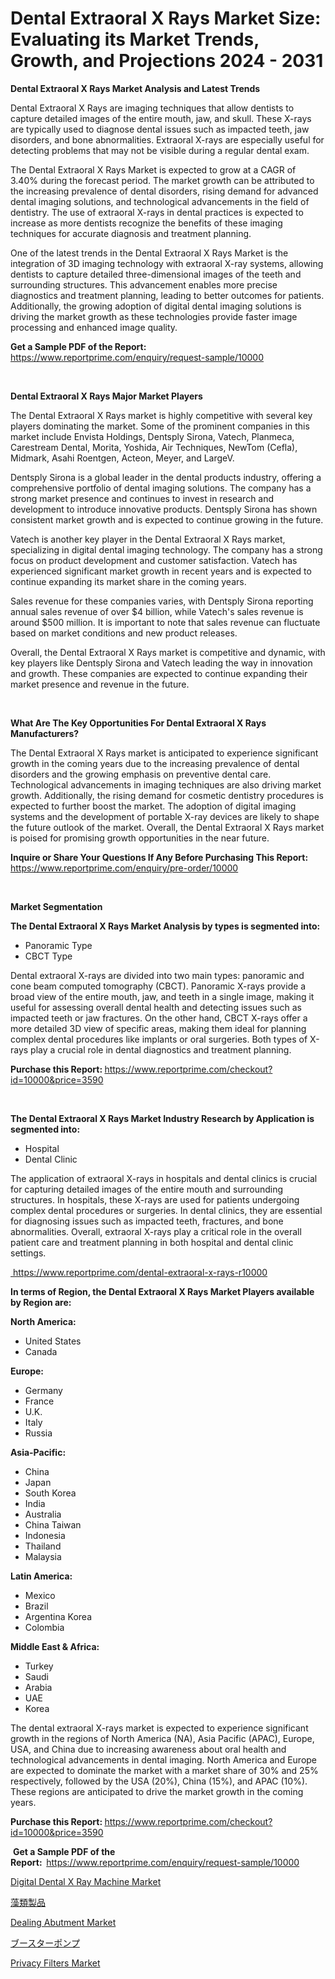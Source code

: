 <p><h1>Dental Extraoral X Rays Market Size: Evaluating its Market Trends, Growth, and Projections 2024 - 2031</h1></p><p><strong>Dental Extraoral X Rays Market Analysis and Latest Trends</strong></p>
<p><p>Dental Extraoral X Rays are imaging techniques that allow dentists to capture detailed images of the entire mouth, jaw, and skull. These X-rays are typically used to diagnose dental issues such as impacted teeth, jaw disorders, and bone abnormalities. Extraoral X-rays are especially useful for detecting problems that may not be visible during a regular dental exam.</p><p>The Dental Extraoral X Rays Market is expected to grow at a CAGR of 3.40% during the forecast period. The market growth can be attributed to the increasing prevalence of dental disorders, rising demand for advanced dental imaging solutions, and technological advancements in the field of dentistry. The use of extraoral X-rays in dental practices is expected to increase as more dentists recognize the benefits of these imaging techniques for accurate diagnosis and treatment planning.</p><p>One of the latest trends in the Dental Extraoral X Rays Market is the integration of 3D imaging technology with extraoral X-ray systems, allowing dentists to capture detailed three-dimensional images of the teeth and surrounding structures. This advancement enables more precise diagnostics and treatment planning, leading to better outcomes for patients. Additionally, the growing adoption of digital dental imaging solutions is driving the market growth as these technologies provide faster image processing and enhanced image quality.</p></p>
<p><strong>Get a Sample PDF of the Report:&nbsp;</strong> <a href="https://www.reportprime.com/enquiry/request-sample/10000">https://www.reportprime.com/enquiry/request-sample/10000</a></p>
<p>&nbsp;</p>
<p><strong>Dental Extraoral X Rays Major Market Players</strong></p>
<p><p>The Dental Extraoral X Rays market is highly competitive with several key players dominating the market. Some of the prominent companies in this market include Envista Holdings, Dentsply Sirona, Vatech, Planmeca, Carestream Dental, Morita, Yoshida, Air Techniques, NewTom (Cefla), Midmark, Asahi Roentgen, Acteon, Meyer, and LargeV.</p><p>Dentsply Sirona is a global leader in the dental products industry, offering a comprehensive portfolio of dental imaging solutions. The company has a strong market presence and continues to invest in research and development to introduce innovative products. Dentsply Sirona has shown consistent market growth and is expected to continue growing in the future.</p><p>Vatech is another key player in the Dental Extraoral X Rays market, specializing in digital dental imaging technology. The company has a strong focus on product development and customer satisfaction. Vatech has experienced significant market growth in recent years and is expected to continue expanding its market share in the coming years.</p><p>Sales revenue for these companies varies, with Dentsply Sirona reporting annual sales revenue of over $4 billion, while Vatech's sales revenue is around $500 million. It is important to note that sales revenue can fluctuate based on market conditions and new product releases.</p><p>Overall, the Dental Extraoral X Rays market is competitive and dynamic, with key players like Dentsply Sirona and Vatech leading the way in innovation and growth. These companies are expected to continue expanding their market presence and revenue in the future.</p></p>
<p>&nbsp;</p>
<p><strong>What Are The Key Opportunities For Dental Extraoral X Rays Manufacturers?</strong></p>
<p><p>The Dental Extraoral X Rays market is anticipated to experience significant growth in the coming years due to the increasing prevalence of dental disorders and the growing emphasis on preventive dental care. Technological advancements in imaging techniques are also driving market growth. Additionally, the rising demand for cosmetic dentistry procedures is expected to further boost the market. The adoption of digital imaging systems and the development of portable X-ray devices are likely to shape the future outlook of the market. Overall, the Dental Extraoral X Rays market is poised for promising growth opportunities in the near future.</p></p>
<p><strong>Inquire or Share Your Questions If Any Before Purchasing This Report:</strong> <a href="https://www.reportprime.com/enquiry/pre-order/10000">https://www.reportprime.com/enquiry/pre-order/10000</a></p>
<p>&nbsp;</p>
<p><strong>Market Segmentation</strong></p>
<p><strong>The Dental Extraoral X Rays Market Analysis by types is segmented into:</strong></p>
<p><ul><li>Panoramic Type</li><li>CBCT Type</li></ul></p>
<p><p>Dental extraoral X-rays are divided into two main types: panoramic and cone beam computed tomography (CBCT). Panoramic X-rays provide a broad view of the entire mouth, jaw, and teeth in a single image, making it useful for assessing overall dental health and detecting issues such as impacted teeth or jaw fractures. On the other hand, CBCT X-rays offer a more detailed 3D view of specific areas, making them ideal for planning complex dental procedures like implants or oral surgeries. Both types of X-rays play a crucial role in dental diagnostics and treatment planning.</p></p>
<p><strong>Purchase this Report:&nbsp;</strong><a href="https://www.reportprime.com/checkout?id=10000&price=3590">https://www.reportprime.com/checkout?id=10000&price=3590</a></p>
<p>&nbsp;</p>
<p><strong>The Dental Extraoral X Rays Market Industry Research by Application is segmented into:</strong></p>
<p><ul><li>Hospital</li><li>Dental Clinic</li></ul></p>
<p><p>The application of extraoral X-rays in hospitals and dental clinics is crucial for capturing detailed images of the entire mouth and surrounding structures. In hospitals, these X-rays are used for patients undergoing complex dental procedures or surgeries. In dental clinics, they are essential for diagnosing issues such as impacted teeth, fractures, and bone abnormalities. Overall, extraoral X-rays play a critical role in the overall patient care and treatment planning in both hospital and dental clinic settings.</p></p>
<p><a href="https://www.reportprime.com/dental-extraoral-x-rays-r10000">&nbsp;https://www.reportprime.com/dental-extraoral-x-rays-r10000</a></p>
<p><strong>In terms of Region, the Dental Extraoral X Rays Market Players available by Region are:</strong></p>
<p>
    <p> <strong> North America: </strong>
        <ul>
            <li>United States</li>
            <li>Canada</li>
        </ul>
        </p> 
    <p> <strong> Europe: </strong>
        <ul>
            <li>Germany</li>
            <li>France</li>
            <li>U.K.</li>
            <li>Italy</li>
            <li>Russia</li>
        </ul>
        </p> 
    <p> <strong> Asia-Pacific: </strong>
        <ul>
            <li>China</li>
            <li>Japan</li>
            <li>South Korea</li>
            <li>India</li>
            <li>Australia</li>
            <li>China Taiwan</li>
            <li>Indonesia</li>
            <li>Thailand</li>
            <li>Malaysia</li>
        </ul>
        </p> 
    <p> <strong> Latin America: </strong>
        <ul>
            <li>Mexico</li>
            <li>Brazil</li>
            <li>Argentina Korea</li>
            <li>Colombia</li>
        </ul>
        </p> 
    <p> <strong> Middle East & Africa: </strong>
        <ul>
            <li>Turkey</li>
            <li>Saudi</li>
            <li>Arabia</li>
            <li>UAE</li>
            <li>Korea</li>
        </ul>
    </p>
    </p>
<p><p>The dental extraoral X-rays market is expected to experience significant growth in the regions of North America (NA), Asia Pacific (APAC), Europe, USA, and China due to increasing awareness about oral health and technological advancements in dental imaging. North America and Europe are expected to dominate the market with a market share of 30% and 25% respectively, followed by the USA (20%), China (15%), and APAC (10%). These regions are anticipated to drive the market growth in the coming years.</p></p>
<p><strong>Purchase this Report: </strong><a href="https://www.reportprime.com/checkout?id=10000&price=3590">https://www.reportprime.com/checkout?id=10000&price=3590</a></p>
<p>&nbsp;<strong>Get a Sample PDF of the Report:&nbsp;&nbsp;</strong><a href="https://www.reportprime.com/enquiry/request-sample/10000">https://www.reportprime.com/enquiry/request-sample/10000</a></p>
<p><strong></strong></p>
<p><p><a href="https://github.com/lorenzaSchmeler/Market-Research-Report-List-1/blob/main/digital-dental-x-ray-machine-market.md">Digital Dental X Ray Machine Market</a></p><p><a href="https://github.com/leigh4852023/Market-Research-Report-List-1/blob/main/490804179113.md">藻類製品</a></p><p><a href="https://github.com/ruddyyedelwadw/Market-Research-Report-List-2/blob/main/dealing-abutment-market.md">Dealing Abutment Market</a></p><p><a href="https://github.com/alyle7648/Market-Research-Report-List-1/blob/main/719754879112.md">ブースターポンプ</a></p><p><a href="https://issuu.com/reportprime-2/docs/privacy-filters-market-size-2030.pptx">Privacy Filters Market</a></p></p>
